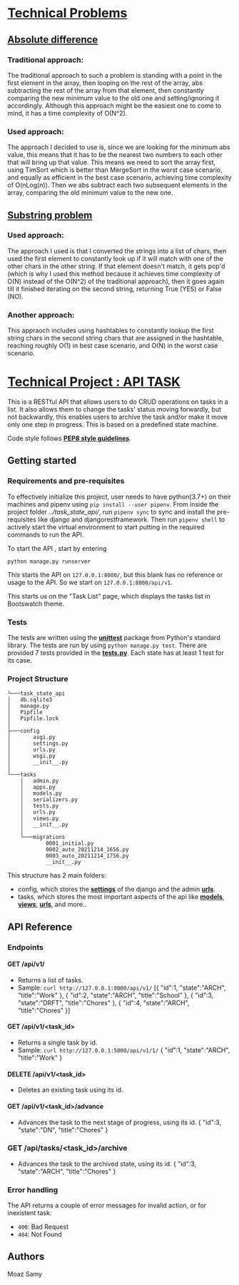 # [**Technical Problems**](https://github.com/MoazSamy/Backend-Task/tree/main/Technical%20problems)

## [**Absolute difference**](https://github.com/MoazSamy/Backend-Task/blob/main/Technical%20problems/absolute_difference.py)

### Traditional approach:
The traditional approach to such a problem is standing with a point in the first element in the array, then looping on the rest of the array, abs subtracting the rest of the array from that element, then constantly comparing the new minimum value to the old one and setting/ignoring it accordingly.
Although this approach might be the easiest one to come to mind, it has a time complexity of O(N^2).

### Used approach:
The approach I decided to use is, since we are looking for the minimum abs value, this means that it has to be the nearest two numbers to each other that will bring up that value.
This means we need to sort the array first, using TimSort which is better than MergeSort in the worst case scenario, and equally as efficient in the best case scenario, achieving time complexity of O(nLog(n)).
Then we abs subtract each two subsequent elements in the array, comparing the old minimum value to the new one.


## [**Substring problem**](https://github.com/MoazSamy/Backend-Task/blob/main/Technical%20problems/substring_WL.py)

### Used approach:
The approach I used is that I converted the strings into a list of chars, then used the first element to constantly look up if it will match with one of the other chars in the other string. If that element doesn't match, it gets pop'd (which is why I used this method because it achieves time complexity of O(N) instead of the O(N^2) of the traditional approach), then it goes again till it finished iterating on the second string, returning True (YES) or False (NO).

### Another approach:
This appraoch includes using hashtables to constantly lookup the first string chars in the second string chars that are assigned in the hashtable, reaching roughly O(1) in best case scenario, and O(N) in the worst case scenario.



# [**Technical Project : API TASK**](https://github.com/MoazSamy/Backend-Task/tree/main/Technical%20project/task_state_api)
This is a RESTful API that allows users to do CRUD operations on tasks in a list. It also allows them to change the tasks' status moving forwardly, but not backwardly, this enables users to archive the task and/or make it move only one step in progress. This is based on a predefined state machine.

Code style follows [**PEP8 style guidelines**](https://www.python.org/dev/peps/pep-0008/).

## Getting started
### Requirements and pre-requisites
To effectively initialize this project, user needs to have python(3.7+) on their machines and pipenv using `pip install --user pipenv`.
From inside the project folder *../task_state_api/*, run `pipenv sync` to sync and install the pre-requisites like django and djangorestframework.
Then run `pipenv shell` to actively start the virtual environment to start putting in the required commands to run the API.

To start the API , start by entering
```
python manage.py runserver
```
This starts the API on `127.0.0.1:8000/`, but this blank has no reference or usage to the API.
So we start on `127.0.0.1:8000/api/v1`.

This starts us on the "Task List" page, which displays the tasks list in Bootswatch theme.


### Tests
The tests are written using the [**unittest**](https://docs.python.org/2/library/unittest.html) package from Python's standard library. 
The tests are run by using `python manage.py test`.
There are provided 7 tests provided in the [**tests.py**](https://github.com/MoazSamy/Backend-Task/blob/main/Technical%20project/task_state_api/tasks/tests.py).
Each state has at least 1 test for its case.

### Project Structure
    └───task_state_api
    │   db.sqlite3
    │   manage.py
    │   Pipfile
    │   Pipfile.lock
    │
    ├───config
    │       asgi.py
    │       settings.py
    │       urls.py
    │       wsgi.py
    │       __init__.py
    │
    └───tasks
        │   admin.py
        │   apps.py
        │   models.py
        │   serializers.py
        │   tests.py
        │   urls.py
        │   views.py
        │   __init__.py
        │
        └───migrations
                0001_initial.py
                0002_auto_20211214_1656.py
                0003_auto_20211214_1756.py
                __init__.py
This structure has 2 main folders:
* config, which stores the [**settings**](https://github.com/MoazSamy/Backend-Task/blob/main/Technical%20project/task_state_api/config/settings.py) of the django and the admin [**urls**](https://github.com/MoazSamy/Backend-Task/blob/main/Technical%20project/task_state_api/config/urls.py).
* tasks, which stores the most important aspects of the api like [**models**](https://github.com/MoazSamy/Backend-Task/blob/main/Technical%20project/task_state_api/tasks/models.py), [**views**](https://github.com/MoazSamy/Backend-Task/blob/main/Technical%20project/task_state_api/tasks/views.py), [**urls**](https://github.com/MoazSamy/Backend-Task/blob/main/Technical%20project/task_state_api/tasks/urls.py), and more..


## API Reference
### Endpoints
#### GET /api/v1/
* Returns a list of tasks.
* Sample: `curl http://127.0.0.1:8000/api/v1/`
      [{
        "id":1,
        "state":"ARCH",
        "title":"Work"
       },
       {
        "id":2,
        "state":"ARCH",
        "title":"School"
       },
       {
        "id":3,
        "state":"DRFT",
        "title":"Chores"
       },
       {
        "id":4,
        "state":"ARCH",
        "title":"Chores"
      }]
      
#### GET /api/v1/<task_id>
* Returns a single task by id.
* Sample: `curl http://127.0.0.1:5000/api/v1/1/`
      {
      "id":1,
      "state":"ARCH",
      "title":"Work"
      }

#### DELETE /api/v1/<task_id>
* Deletes an existing task using its id.

#### GET /api/v1/<task_id>/advance
* Advances the task to the next stage of progress, using its id.
      {
      "id":3,
      "state":"DN",
      "title":"Chores"
      }
      
### GET /api/tasks/<task_id>/archive
* Advances the task to the archived state, using its id.
      {
      "id":3,
      "state":"ARCH",
      "title":"Chores"
      }
### Error handling
The API returns a couple of error messages for invalid action, or for inexistent task:
* `400`: Bad Request
* `404`: Not Found

## Authors
Moaz Samy
